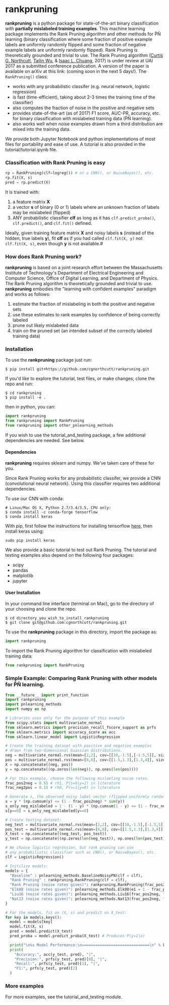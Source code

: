 # rankpruning

**rankpruning** is a python package for state-of-the-art binary classification with **partially mislabeled training examples**. This machine learning package implements the Rank Pruning algorithm and other methods for P̃Ñ learning (binary classification where some fraction of positive example labels are uniformly randomly flipped and some fraction of negative example labels are uniformly randomly flipped). Rank Pruning is theoretically grounded and trivial to use. The Rank Pruning algorithm ([Curtis G. Northcutt](http://www.curtisnorthcutt.com/), [Tailin Wu](http://cuaweb.mit.edu/Pages/Person/Page.aspx?PersonId=26273), & [Isaac L. Chuang](http://feynman.mit.edu/ike/homepage/index.html), 2017) is under review at UAI 2017 as a submitted conference publication. A version of the paper is available on arXiv at this link: (coming soon in the next 5 days!). The `RankPruning()` class:
- works with any probabilistic classifer (e.g. neural network, logistic regression)
- is fast (time-efficient), taking about 2-3 times the training time of the classifier)
- also computes the fraction of noise in the positive and negative sets
- provides state-of-the-art (as of 2017) F1 score, AUC-PR, accuracy, etc. for binary classification with mislabeled training data (P̃Ñ learning).
- also works well when noise examples drawn from a third distribution are mixed into the training data.

We provide both Jupyter Notebook and python implementations of most files for portability and ease of use. A tutorial is also provided in the tutorial/tutorial.ipynb file. 

### Classification with Rank Pruning is easy

```python
rp = RankPruning(clf=logreg()) # or a CNN(), or NaiveBayes(), etc.
rp.fit(X, s)
pred = rp.predict(X)
``` 

It is trained with:
1. a feature matrix **X**
2. a vector **s** of binary (0 or 1) labels where an unknown fraction of labels may be mislabeled (flipped)
3. ANY probabilistic classifier **clf** as long as it has `clf.predict_proba()`, `clf.predict()`, and `clf.fit()` defined. 

Ideally, given training feature matrix **X** and noisy labels **s** (instead of the hidden, true labels **y**), fit **clf** as if you had called `clf.fit(X, y)` not `clf.fit(X, s)`, even though **y** is not available.#

### How does Rank Pruning work?

**rankpruning** is based on a joint research effort between the Massachusetts Institute of Technology's Department of Electrical Engineering and Computer Science, Office of Digital Learning, and Department of Physics. The Rank Pruning algorithm is theoretically grounded and trivial to use. **rankpruning** embodies the "learning with confident examples" paradigm and works as follows:
1. estimate the fraction of mislabeling in both the positive and negative sets
2. use these estimates to rank examples by confidence of being correctly labeled
3. prune out likely mislabeled data
4. train on the pruned set (an intended subset of the correctly labeled training data)   

### Installation

To use the **rankpruning** package just run:

```
$ pip install git+https://github.com/cgnorthcutt/rankpruning.git
```

If you'd like to explore the tutorial, test files, or make changes; clone the repo and run:

```
$ cd rankpruning
$ pip install -e .
```

then in python, you can:

```python
import rankpruning
from rankpruning import RankPruning
from rankpruning import other_pnlearning_methods
```

If you wish to use the tutorial_and_testing package, a few additional dependencies are needed. See below.

#### Dependencies

**rankpruning** requires sklearn and numpy. We've taken care of these for you. 

Since Rank Pruning works for any probabilistic classifer, we provide a CNN (convolutional neural network). Using this classifier requires two additional dependencies. 

To use our CNN with conda:

```
# Linux/Mac OS X, Python 2.7/3.4/3.5, CPU only:
$ conda install -c conda-forge tensorflow
$ conda install keras
```

With pip, first follow the instructions for installing tensorflow [here](https://www.tensorflow.org/versions/r0.10/get_started/os_setup#pip_installation), then install keras using: 

```
sudo pip install keras
```

We also provide a basic tutorial to test out Rank Pruning. The tutorial and testing examples also depend on the following four packages:
- scipy
- pandas
- matplotlib
- jupyter

#### User Installation

In your command line interface (terminal on Mac), go to the directory of your
choosing and clone the repo.

```
$ cd directory_you_wish_to_install_rankpruning
$ git clone git@github.com:cgnorthcutt/rankpruning.git
```

To use the **rankpruning** package in this directory, import the package as:

```python
import rankpruning
```

To import the Rank Pruning algorithm for classification with mislabeled
training data:

```python
from rankpruning import RankPruning
```




### Simple Example: Comparing Rank Pruning with other models for P̃Ñ learning.

```python
from __future__ import print_function
import rankpruning
import pnlearning_methods
import numpy as np

# Libraries uses only for the purpose of this example
from scipy.stats import multivariate_normal
from sklearn.metrics import precision_recall_fscore_support as prfs
from sklearn.metrics import accuracy_score as acc
from sklearn.linear_model import LogisticRegression

# Create the training dataset with positive and negative examples
# drawn from two-dimensional Guassian distributions.
neg = multivariate_normal.rvs(mean=[2,2], cov=[[10,-1.5],[-1.5,5]], size=1000)
pos = multivariate_normal.rvs(mean=[8,8], cov=[[1.5,1.3],[1.3,4]], size=500)
X = np.concatenate((neg, pos))
y = np.concatenate((np.zeros(len(neg)), np.ones(len(pos))))

# For this example, choose the following mislaeling noise rates.
frac_pos2neg = 0.55 # rh1, P(s=0|y=1) in literature
frac_neg2pos = 0.15 # rh0, P(s=1|y=0) in literature

# Generate s, the observed noisy label vector (flipped uniformly randomly with noise rates).
s = y * (np.cumsum(y) <= (1 - frac_pos2neg) * sum(y))
s_only_neg_mislabeled = 1 - (1 - y) * (np.cumsum(1 - y) <= (1 - frac_neg2pos) * sum(1 - y))
s[y==0] = s_only_neg_mislabeled[y==0]

# Create testing dataset:
neg_test = multivariate_normal.rvs(mean=[2,2], cov=[[10,-1.5],[-1.5,5]], size=2000)
pos_test = multivariate_normal.rvs(mean=[8,8], cov=[[1.5,1.3],[1.3,4]], size=1000)
X_test = np.concatenate((neg_test, pos_test))
y_test = np.concatenate((np.zeros(len(neg_test)), np.ones(len(pos_test))))

# We choose logistic regression, but rank pruning can use 
# any probabilistic classifier such as CNN(), or NaiveBayes(), etc.
clf = LogisticRegression()

# Initilize models: 
models = {
  "Baseline" : pnlearning_methods.BaselineNoisyPN(clf = clf),
  "Rank Pruning" : rankpruning.RankPruning(clf = clf),
  "Rank Pruning (noise rates given)": rankpruning.RankPruning(frac_pos2neg, frac_neg2pos, clf = clf),
  "Elk08 (noise rates given)": pnlearning_methods.Elk08(e1 = 1 - frac_pos2neg, clf = clf),
  "Liu16 (noise rates given)": pnlearning_methods.Liu16(frac_pos2neg, frac_neg2pos, clf = clf),
  "Nat13 (noise rates given)": pnlearning_methods.Nat13(frac_pos2neg, frac_neg2pos, clf = clf),
}

# For the models, fit on (X, s) and predict on X_test:
for key in models.keys():
  model = models[key]
  model.fit(X, s)
  pred = model.predict(X_test)
  pred_proba = model.predict_proba(X_test) # Produces P(y=1|x)

  print("\n%s Model Performance:\n==============================\n" % key)
  print(
    "Accuracy:", acc(y_test, pred), "|", 
    "Precision:", prfs(y_test, pred)[0], "|", 
    "Recall:", prfs(y_test, pred)[1], "|",
    "F1:", prfs(y_test, pred)[2]
  )
```

### More examples

For more examples, see the tutorial_and_testing module.
